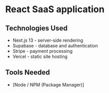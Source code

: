# React SaaS application

## Technologies Used

- Next.js 13 - server-side rendering
- Supabase - database and authentication
- Stripe - payment processing
- Vercel - static site hosting 

## Tools Needed

- [Node / NPM (Package Manager)]
  



